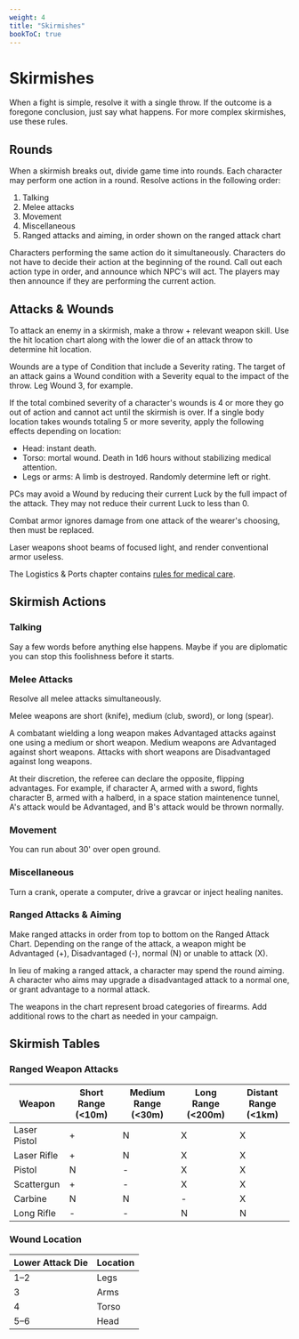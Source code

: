 ```yaml
---
weight: 4
title: "Skirmishes"
bookToC: true
---
```


# Skirmishes
When a fight is simple, resolve it with a single throw. If the outcome is a foregone conclusion, just say what happens. For more complex skirmishes, use these rules.

## Rounds
When a skirmish breaks out, divide game time into rounds. Each character may perform one action in a round. Resolve actions in the following order:

1. Talking
2. Melee attacks
3. Movement
4. Miscellaneous
5. Ranged attacks and aiming, in order shown on the ranged attack chart

Characters performing the same action do it simultaneously. Characters do not have to decide their action at the beginning of the round. Call out each action type in order, and announce which NPC's will act. The players may then announce if they are performing the current action. 

## Attacks & Wounds
To attack an enemy in a skirmish, make a throw + relevant weapon skill. Use the hit location chart along with the lower die of an attack throw to determine hit location.

Wounds are a type of Condition that include a Severity rating. The target of an attack gains a Wound condition with a Severity equal to the impact of the throw. Leg Wound 3, for example.

If the total combined severity of a character's wounds is 4 or more they go out of action and cannot act until the skirmish is over. If a single body location takes wounds totaling 5 or more severity, apply the following effects depending on location:
* Head: instant death.
* Torso: mortal wound. Death in 1d6 hours without stabilizing medical attention.
* Legs or arms: A limb is destroyed. Randomly determine left or right.

PCs may avoid a Wound by reducing their current Luck by the full impact of the attack. They may not reduce their current Luck to less than 0.

Combat armor ignores damage from one attack of the wearer's choosing, then must be replaced.

Laser weapons shoot beams of focused light, and render conventional armor useless.

The Logistics & Ports chapter contains [rules for medical care](/chapters/Rules-for-Play/logistics/#medical-care).

## Skirmish Actions
### Talking
Say a few words before anything else happens. Maybe if you are diplomatic you can stop this foolishness before it starts.

### Melee Attacks
Resolve all melee attacks simultaneously.

Melee weapons are short (knife), medium (club, sword), or long (spear).

A combatant wielding a long weapon makes Advantaged attacks against one using a medium or short weapon. Medium weapons are Advantaged against short weapons. Attacks with short weapons are Disadvantaged against long weapons.

At their discretion, the referee can declare the opposite, flipping advantages. For example, if character A, armed with a sword, fights character B, armed with a halberd, in a space station maintenence tunnel, A's attack would be Advantaged, and B's attack would be thrown normally.

### Movement
You can run about 30' over open ground.

### Miscellaneous
Turn a crank, operate a computer, drive a gravcar or inject healing nanites.

### Ranged Attacks & Aiming
Make ranged attacks in order from top to bottom on the Ranged Attack Chart. Depending on the range of the attack, a weapon might be Advantaged (+), Disadvantaged (-), normal (N) or unable to attack (X).

In lieu of making a ranged attack, a character may spend the round aiming. A character who aims may upgrade a disadvantaged attack to a normal one, or grant advantage to a normal attack.

The weapons in the chart represent broad categories of firearms. Add additional rows to the chart as needed in your campaign.

## Skirmish Tables
### Ranged Weapon Attacks
| Weapon       | Short Range (<10m)  | Medium Range (<30m)  | Long Range (<200m)  | Distant Range (<1km)  |
|--------------|---------------------|----------------------|---------------------|-----------------------|
| Laser Pistol | +                   | N                    | X                   | X                     |
| Laser Rifle  | +                   | N                    | X                   | X                     |
| Pistol       | N                   | -                    | X                   | X                     |
| Scattergun   | +                   | -                    | X                   | X                     |
| Carbine      | N                   | N                    | -                   | X                     |
| Long Rifle   | -                   | -                    | N                   | N                     |

### Wound Location
| Lower Attack Die | Location |
|------------------|----------|
| 1–2              | Legs     |
| 3                | Arms     |
| 4                | Torso    |
| 5–6              | Head     |